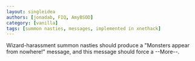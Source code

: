 ```yaml
---
layout: singleidea
authors: [jonadab, FIQ, AmyBSOD]
category: [vanilla]
tags: [summon nasties, messages, implemented in xnethack]
---
```

Wizard-harassment summon nasties should produce a "Monsters appear from nowhere!" message, and this message should force a --More--.
